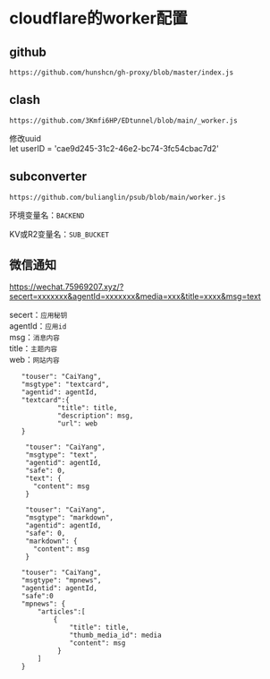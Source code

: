 # cloudflare的worker配置

## github
```
https://github.com/hunshcn/gh-proxy/blob/master/index.js
```
## clash
```
https://github.com/3Kmfi6HP/EDtunnel/blob/main/_worker.js
```

修改uuid  
let userID = 'cae9d245-31c2-46e2-bc74-3fc54cbac7d2'

## subconverter
```
https://github.com/bulianglin/psub/blob/main/worker.js
```

环境变量名：`BACKEND`

KV或R2变量名：`SUB_BUCKET`

## 微信通知
https://wechat.75969207.xyz/?secert=xxxxxxx&agentId=xxxxxxx&media=xxx&title=xxxx&msg=text

secert：`应用秘钥`  
agentId：`应用id`  
msg：`消息内容`  
title：`主题内容`  
web：`网站内容`

```
   "touser": "CaiYang",
   "msgtype": "textcard",
   "agentid": agentId,
   "textcard":{
            "title": title,
            "description": msg,
            "url": web
   }
```
```
    "touser": "CaiYang",
    "msgtype": "text",
    "agentid": agentId,
    "safe": 0,
    "text": {
      "content": msg
    }
```
```
    "touser": "CaiYang",
    "msgtype": "markdown",
    "agentid": agentId,
    "safe": 0,
    "markdown": {
      "content": msg
    }
```
```
   "touser": "CaiYang",
   "msgtype": "mpnews",
   "agentid": agentId,
   "safe":0
   "mpnews": {
       "articles":[
           {
               "title": title,
               "thumb_media_id": media
               "content": msg
            }
       ]
   }
```
